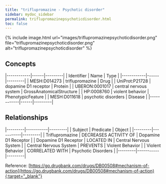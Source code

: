 ```yaml
---
title: "triflupromazine - Psychotic disorder"
sidebar: mydoc_sidebar
permalink: triflupromazinepsychoticdisorder.html
toc: false 
---
```


{% include image.html url="images/triflupromazinepsychoticdisorder.png" file="triflupromazinepsychoticdisorder.png" alt="triflupromazinepsychoticdisorder" %}

## Concepts

|------------|------|---------|
| Identifier | Name | Type    |
|------------|------|---------|
| MESH:D014273 | triflupromazine | Drug |
| UniProt:P21728 | dopamine D1 receptor | Protein |
| UBERON:0001017 | central nervous system | GrossAnatomicalStructure |
| HP:0008760 | violent behavior | PhenotypicFeature |
| MESH:D011618 | psychotic disorders | Disease |
|------------|------|---------|

## Relationships

|---------|-----------|---------|
| Subject | Predicate | Object  |
|---------|-----------|---------|
| Triflupromazine | DECREASES ACTIVITY OF | Dopamine D1 Receptor |
| Dopamine D1 Receptor | LOCATED IN | Central Nervous System |
| Central Nervous System | PREVENTS | Violent Behavior |
| Violent Behavior | CORRELATED WITH | Psychotic Disorders |
|---------|-----------|---------|

Reference: [https://go.drugbank.com/drugs/DB00508#mechanism-of-action](https://go.drugbank.com/drugs/DB00508#mechanism-of-action){:target="_blank"}